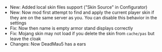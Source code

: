  - New: Added local skin files support ("Skin Source" in Configurator)
 - New: Now mod first attempt to find and apply the current player skin if they are on the same server as you. You can disable this behavior in the settings
 - Fix: Now then name is empty armor stand displays correctly
 - Fix: Mojang skin may not load if you delete the skin from `cache/pas` but leave the cloak
 - Changes: Now DeadMau5 has a ears